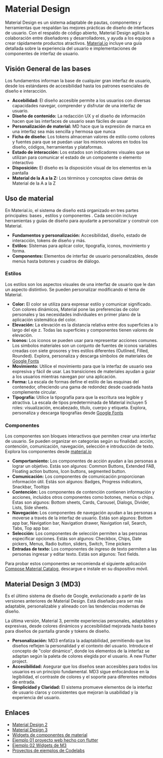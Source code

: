 # Material Design

Material Design es un sistema adaptable de pautas, componentes y herramientas que respaldan las mejores prácticas de diseño de interfaces de usuario. Con el respaldo de código abierto, Material Design agiliza la colaboración entre diseñadores y desarrolladores, y ayuda a los equipos a crear rápidamente productos atractivos. [Material.io](https://m3.material.io/) incluye una guía detallada sobre la experiencia del usuario e implementaciones de componentes de interfaz de usuario.

## Visión General de las bases

Los fundamentos informan la base de cualquier gran interfaz de usuario, desde los estándares de accesibilidad hasta los patrones esenciales de diseño e interacción.

- **Accebilidad:** El diseño accesible permite a los usuarios con diversas capacidades navegar, comprender y disfrutar de una interfaz de usuario.
- **Diseño de contenido:** La redacción UX y el diseño de información hacen que las interfaces de usuario sean fáciles de usuar
- **Personalización de material:** MD hace que la expresión de marca en una interfaz sea más sencilla y hermosa que nunca
- **Ficha de diseño:** Los tokens almacenan valores de estilo como colores y fuentes para que se puedan usar los mismos valores en todos los diseño, códigos, herramientas y plataformas.
- **Estado de interacción:** Los estados son indicadores visuales que se utilizan para comunicar el estado de un componente o elemento interactivo
- **Disposición:** El diseño es la disposición visual de los elementos en la pantalla
- **Material de la A a la Z:** Los términos y conceptos clave detrás de Material de la A a la Z

## Uso de material

En Material.io, el sistema de diseño está organizado en tres partes principales: bases , estilos y componentes . Cada sección incluye herramientas y guías de diseño para ayudarte a personalizar y construir con Material.

- **Fundamentos y personalización:** Accesibilidad, diseño, estado de interacción, tokens de diseño y más.
- **Estilos:** SIstemas para aplicar color, tipografía, iconos, movimiento y forma.
- **Componentes:** Elementos de interfaz de usuario personalizables, desde menús hasta botones y cuadros de diálogo.

### Estilos

Los estilos son los aspectos visuales de una interfaz de usuario que le dan un aspecto distintivo. Se pueden personalizar modificando el tema de Material.

- **Color:** El color se utiliza para expresar estilo y comunicar significado. Con colores dinámicos, Material pone las preferencias de color personales y las necesidades individuales en primer plano de la aplicación sistemática del color.
- **Elevación:** La elevación es la distancia relativa entre dos superficies a lo largo del eje z. Todas las superficies y componentes tienen valores de elevación.
- **Iconos:** Los iconos se pueden usar para representar acciones comunes. Los simbolos materiales son un conjunto de fuentes de iconos variables creadas con siete grosores y tres estilos diferentes (Outlined, Filled, Rounded). Explora, personaliza y descarga símbolos de materiales de [Google Fonts](https://fonts.google.com/icons)
- **Movimiento:** Utilice el movimiento para que la interfaz de usuario sea expresiva y fácil de usar. Las transiciones de materiales ayudan a guiar a los usuarios mientras navegan por una aplicación.
- **Forma:** La escala de formas define el estilo de las esquinas del contenedor, ofreciendo una gama de redondez desde cuadrada hasta complemente circular.
- **Tipografía:** Utilice la tipografía para que la escritura sea legible y atractiva. La escala de tipos predeterminada de Material incluyen 5 roles: visualización, encabezado, título, cuerpo y etiqueta. Explora, personaliza y descarga tipografías desde [Google Fonts](https://fonts.google.com/)

### Componentes

Los componentes son bloques interactivos que permiten crear una interfaz de usuario. Se pueden organizar en categorías según su finalidad: acción, contención, comunicación, navegación, selección e introducción de texto. Explora los componentes desde [material.io](https://m3.material.io/components)

- **Comportamiento:** Los componentes de acción ayudan a las personas a lograr un objetivo. Estás son algunos: Common Buttons, Extended FAB, Floating action buttons, Icon buttons, segmented button.
- **Comunicación:** Los componentes de comunicación proporcionan información útil. Estás son algunos: Badges, Progress indicators, Snackbar, Tooltips
- **Contención:** Los componentes de contención contienen información y acciones, incluidos otros componentes como botones, menús o chips. Estas son algunos: Bottom sheets, Cards, Carousel, Dialogs, Divider, Lists, Side sheets.
- **Navegación:** Los componentes de navegación ayudan a las personas a moverse a través de la interfaz de usuario. Estás son algunos: Bottom app bar, Navigation bar, Navigation drawer, Navigation rail, Search, Tabs, Top app bar.
- **Selección:** Los componentes de selección permiten a las personas especificar opciones. Estás son algunos: Checkbox, Chips, Date pickers, Menus, Radio button, sliders, Switch, Time pickers
- **Entradas de texto:** Los componentes de ingreso de texto permiten a las personas ingresar y editar texto. Estás son algunos: Text fields.

Para probar estos componentes se recomienda el siguiente aplicación [Compose Material Catalog](https://play.google.com/store/apps/details?id=androidx.compose.material.catalog&pcampaignid=web_share), descargue e instale en su dispositivo móvil.

## Material Design 3 (MD3)

Es el último sistema de diseño de Google, evolucionado a partir de las versiones anteriores de Material Design. Está diseñado para ser más adaptable, personalizable y alineado con las tendencias modernas de diseño.

La última versión, Material 3, permite experiencias personales, adaptables y expresivas, desde colores dinámicos y accesibilidad mejorada hasta bases para diseños de pantalla grande y tokens de diseño.

- **Personalización:** MD3 enfatiza la adaptabilidad, permitiendo que los diseños reflejen la personalidad y el contexto del usuario. Introduce el concepto de "color dinámico", donde los elementos de la interfaz se adaptan según la paleta de colores elegida por el usuario.
A new Flutter project.
- **Accesibilidad:** Asegurar que los diseños sean accesibles para todos los usuarios es un principio fundamental. MD3 sigue enfocándose en la legibilidad, el contraste de colores y el soporte para diferentes métodos de entrada.
- **Simplicidad y Claridad:** El sistema promueve elementos de la interfaz de usuario claros y consistentes que mejoran la usabilidad y la experiencia del usuario.

## Enlaces

- [Material Design 2](https://m2.material.io/components)
- [Material Design 3](https://m3.material.io/)
- [Widgets de componentes de material](https://docs.flutter.dev/ui/widgets/material)
- [Ejemplo 01 proyecto web hecho con flutter](https://wonderous.app/web/#/home)
- [Ejemplo 02 Widgets de M3](https://flutter.github.io/samples/web/material_3_demo/)
- [Proyectos de ejemplos de Codelabs](https://github.com/flutter/codelabs)

